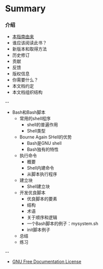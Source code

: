 # Summary

### 介绍
* [本指南由来](Intro/why.md)
* 谁应该阅读此书？
* 新版本和取得方法
* 历史修订
* 贡献
* 反馈
* 版权信息
* 你需要什么？
* 本文档约定
* 本文档组织结构

--

* Bash和Bash脚本
  * 常用的shell程序
    *  shell的普遍作用
    *  Shell类型
  * Bourne Again SHell的优势
    * Bash是GNU shell
    * Bash独有的特性
  * 执行命令
    * 概要
    * Shell内建命令
    * 从脚本执行程序
  * 建立块
    * Shell建立块
  * 开发优良脚本
    * 优良脚本的要素
    * 结构
    * 术语
    * 关于顺序和逻辑
    * 一个Bash脚本的例子：mysystem.sh
    * init脚本例子
  * 总结
  * 练习

--

* [GNU Free Documentation License](LICENSE.md)
